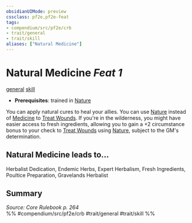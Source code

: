 ```yaml
---
obsidianUIMode: preview
cssclass: pf2e,pf2e-feat
tags:
- compendium/src/pf2e/crb
- trait/general
- trait/skill
aliases: ["Natural Medicine"]
---
```

# Natural Medicine  *Feat 1*  
[general](/rules/traits/general.md)  [skill](/rules/traits/skill.md)  

- **Prerequisites**: trained in [Nature](/compendium/skills.md#Nature)

You can apply natural cures to heal your allies. You can use [Nature](/compendium/skills.md#Nature) instead of [Medicine](/compendium/skills.md#Medicine) to [Treat Wounds](/rules/actions/treat-wounds.md). If you're in the wilderness, you might have easier access to fresh ingredients, allowing you to gain a +2 circumstance bonus to your check to [Treat Wounds](/rules/actions/treat-wounds.md) using [Nature](/compendium/skills.md#Nature), subject to the GM's determination.

## Natural Medicine leads to...

Herbalist Dedication, Endemic Herbs, Expert Herbalism, Fresh Ingredients, Poultice Preparation, Gravelands Herbalist

## Summary

*Source: Core Rulebook p. 264*  
%% #compendium/src/pf2e/crb #trait/general #trait/skill %%